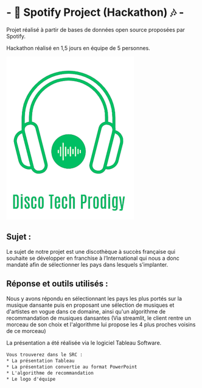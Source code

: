 # - :musical_note: Spotify Project (Hackathon) :notes: -

Projet réalisé à partir de bases de données open source proposées par Spotify.

Hackathon réalisé en 1,5 jours en équipe de 5 personnes.

![logo Disco Tech Prodigy](SRC/logo.png) 

## Sujet :
Le sujet de notre projet est une discothèque à succès française qui souhaite se développer en franchise à l’International qui nous a donc mandaté afin de sélectionner les pays dans lesquels s’implanter.

## Réponse et outils utilisés :
Nous y avons répondu en sélectionnant les pays les plus portés sur la musique dansante puis en proposant une sélection de musiques et d'artistes en vogue dans ce domaine, ainsi qu'un algorithme de recommandation de musiques dansantes (Via streamlit, le client rentre un morceau de son choix et l'algorithme lui propose les 4 plus proches voisins de ce morceau)

La présentation a été réalisée via le logiciel Tableau Software.  

```
Vous trouverez dans le SRC :
* La présentation Tableau
* La présentation convertie au format PowerPoint
* L'algorithme de recommandation
* Le logo d'équipe
```
